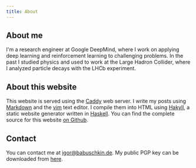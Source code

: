 ```yaml
---
title: About
---
```


## About me

I'm a research engineer at Google DeepMind, where I work on applying deep learning and reinforcement learning to challenging problems.
In the past I studied physics and used to work at the Large Hadron Collider, where I analyzed particle decays with the LHCb experiment.

## About this website

This website is served using the [Caddy](https://caddyserver.com) web server.
I write my posts using [Markdown](http://en.wikipedia.org/wiki/Markdown) and the [vim](http://www.vim.org/) text editor.
I compile them into HTML using [Hakyll](http://jaspervdj.be/hakyll/), a static website generator written in [Haskell](http://www.haskell.org/haskellwiki/Haskell).
You can find the complete source for this website [on Github](https://github.com/ibab/babushk.in).

## Contact

You can contact me at [igor@babuschkin.de](mailto:igor@babuschkin.de).
My public PGP key can be downloaded from [here](/files/babushkin.pub.asc).

